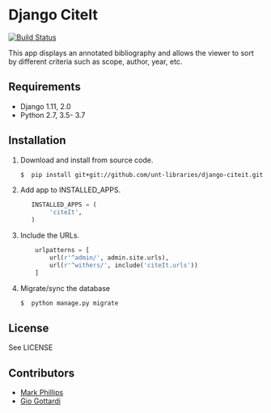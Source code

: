 Django CiteIt
=================

[![Build Status](https://travis-ci.org/unt-libraries/django-citeit.svg?branch=master)](https://travis-ci.org/unt-libraries/django-citeit)

This app displays an annotated bibliography and allows the viewer to sort by
different criteria such as scope, author, year, etc.


Requirements
------------

* Django 1.11, 2.0
* Python 2.7, 3.5- 3.7


Installation
------------

1.  Download and install from source code.
    ```sh
	$  pip install git+git://github.com/unt-libraries/django-citeit.git
    ```

2.  Add app to INSTALLED_APPS.
    ```python
	   INSTALLED_APPS = (
            'citeIt',
       )
    ```

3.  Include the URLs.
    ```python
	    urlpatterns = [
            url(r'^admin/', admin.site.urls),
            url(r'^withers/', include('citeIt.urls'))
        ]
    ```

4.  Migrate/sync the database
    ```sh
	$  python manage.py migrate
    ```


License
-------

See LICENSE


Contributors
------------

* [Mark Phillips](https://github.com/vphill)
* [Gio Gottardi](https://github.com/somexpert)
